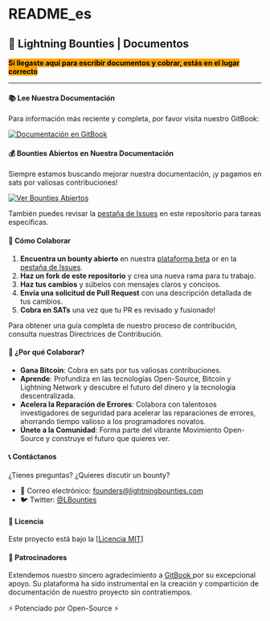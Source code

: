 # README\_es

## 📖 Lightning Bounties | Documentos

<mark style="background-color:orange;">**Si llegaste aquí para escribir documentos y cobrar, estás en el lugar correcto**</mark>

***

#### 📚 Lee Nuestra Documentación

Para información más reciente y completa, por favor visita nuestro GitBook:

[![Documentación en GitBook](https://img.shields.io/badge/GitBook-Documentaci%C3%B3n-blue?style=for-the-badge\&logo=gitbook)](https://lightning-bounties.gitbook.io/docs/getting-started/getting-started)

#### 💰 Bounties Abiertos en Nuestra Documentación

Siempre estamos buscando mejorar nuestra documentación, ¡y pagamos en sats por valiosas contribuciones!

[![Ver Bounties Abiertos](https://img.shields.io/badge/Ver%20Bounties%20Abiertos-naranja?style=for-the-badge)](https://beta.lightningbounties.com)

También puedes revisar la [pestaña de Issues](https://github.com/Lightning-Bounties/docs/issues) en este repositorio para tareas específicas.

#### 🚀 Cómo Colaborar

1. **Encuentra un bounty abierto** en nuestra [plataforma beta](https://beta.lightningbounties.com) or en la [pestaña de Issues](https://github.com/Lightning-Bounties/docs/issues).
2. **Haz un fork de este repositorio** y crea una nueva rama para tu trabajo.
3. **Haz tus cambios** y súbelos con mensajes claros y concisos.
4. **Envía una solicitud de Pull Request** con una descripción detallada de tus cambios.
5. **Cobra en SATs** una vez que tu PR es revisado y fusionado!

Para obtener una guía completa de nuestro proceso de contribución, consulta nuestras Directrices de Contribución.

#### 🌟 ¿Por qué Colaborar?

* **Gana Bitcoin**: Cobra en sats por tus valiosas contribuciones.
* **Aprende**: Profundiza en las tecnologías Open-Source, Bitcoin y Lightning Network y descubre el futuro del dinero y la tecnología descentralizada.
* **Acelera la Reparación de Errores**: Colabora con talentosos investigadores de seguridad para acelerar las reparaciones de errores, ahorrando tiempo valioso a los programadores novatos.
* **Únete a la Comunidad**: Forma parte del vibrante Movimiento Open-Source y construye el futuro que quieres ver.

#### 📞 Contáctanos

¿Tienes preguntas? ¿Quieres discutir un bounty?

* 📧 Correo electrónico: [founders@lightningbounties.com](mailto:founders@lightningbounties.com)
* 🐦 Twitter: [@LBounties](https://x.com/LBounties)

#### 📜 Licencia

Este proyecto está bajo la \[[Licencia MIT](https://github.com/Lightning-Bounties/docs?tab=Licencia-1-ov-file)]

#### :handshake: Patrocinadores

Extendemos nuestro sincero agradecimiento a [GitBook ](https://www.gitbook.com/)por su excepcional apoyo. Su plataforma ha sido instrumental en la creación y compartición de documentación de nuestro proyecto sin contratiempos.

⚡ Potenciado por Open-Source ⚡
